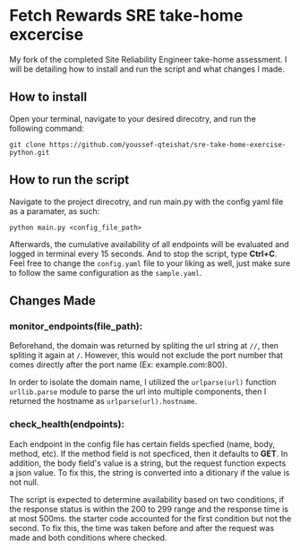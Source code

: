 # Fetch Rewards SRE take-home excercise

My fork of the completed Site Reliability Engineer take-home assessment. I will be detailing how to install and run the script and what changes I made.

## How to install

Open your terminal, navigate to your desired direcotry, and run the following command:

```
git clone https://github.com/youssef-qteishat/sre-take-home-exercise-python.git
```

## How to run the script

Navigate to the project direcotry, and run main.py with the config yaml file as a paramater, as such:

```
python main.py <config_file_path>
```

Afterwards, the cumulative availability of all endpoints will be evaluated and logged in terminal every 15 seconds. And to stop the script, type **Ctrl+C**. Feel free to change the ```config.yaml``` file to your liking as well, just make sure to follow the same configuration as the ```sample.yaml```.

## Changes Made

### monitor_endpoints(file_path):

Beforehand, the domain was returned by spliting the url string at ```//```, then spliting it again at ```/```. However, this would not exclude the port number that comes directly after the port name (Ex: example.com:800). 

In order to isolate the domain name, I utilized the ```urlparse(url)``` function ```urllib.parse``` module to parse the url into multiple components, then I returned the hostname as ```urlparse(url).hostname```.

### check_health(endpoints):

Each endpoint in the config file has certain fields specfied (name, body, method, etc). If the method field is not specficed, then it defaults to **GET**. In addition, the body field's value is a string, but the request function expects a json value. To fix this, the string is converted into a ditionary if the value is not null.

The script is expected to determine availability based on two conditions, if the response status is within the 200 to 299 range and the response time is at most 500ms. the starter code accounted for the first condition but not the second. To fix this, the time was taken before and after the request was made and both conditions where checked.

